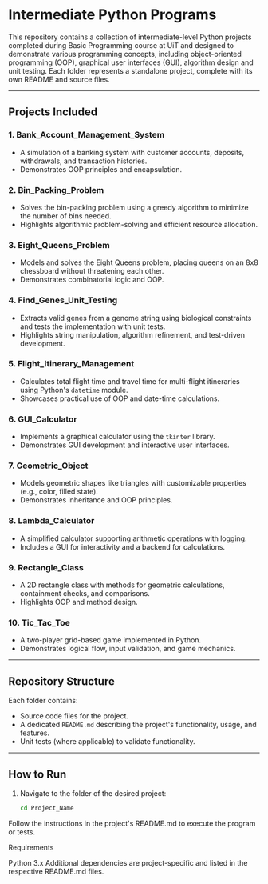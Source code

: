 # Intermediate Python Programs

This repository contains a collection of intermediate-level Python projects completed during Basic Programming course at UiT 
and designed to demonstrate various programming concepts, including object-oriented programming (OOP), 
graphical user interfaces (GUI), algorithm design and unit testing. 
Each folder represents a standalone project, complete with its own README and source files.

---

## Projects Included

### 1. **Bank_Account_Management_System**
- A simulation of a banking system with customer accounts, deposits, withdrawals, and transaction histories.
- Demonstrates OOP principles and encapsulation.

### 2. **Bin_Packing_Problem**
- Solves the bin-packing problem using a greedy algorithm to minimize the number of bins needed.
- Highlights algorithmic problem-solving and efficient resource allocation.

### 3. **Eight_Queens_Problem**
- Models and solves the Eight Queens problem, placing queens on an 8x8 chessboard without threatening each other.
- Demonstrates combinatorial logic and OOP.

### 4. **Find_Genes_Unit_Testing**
- Extracts valid genes from a genome string using biological constraints and tests the implementation with unit tests.
- Highlights string manipulation, algorithm refinement, and test-driven development.

### 5. **Flight_Itinerary_Management**
- Calculates total flight time and travel time for multi-flight itineraries using Python's `datetime` module.
- Showcases practical use of OOP and date-time calculations.

### 6. **GUI_Calculator**
- Implements a graphical calculator using the `tkinter` library.
- Demonstrates GUI development and interactive user interfaces.

### 7. **Geometric_Object**
- Models geometric shapes like triangles with customizable properties (e.g., color, filled state).
- Demonstrates inheritance and OOP principles.

### 8. **Lambda_Calculator**
- A simplified calculator supporting arithmetic operations with logging.
- Includes a GUI for interactivity and a backend for calculations.

### 9. **Rectangle_Class**
- A 2D rectangle class with methods for geometric calculations, containment checks, and comparisons.
- Highlights OOP and method design.

### 10. **Tic_Tac_Toe**
- A two-player grid-based game implemented in Python.
- Demonstrates logical flow, input validation, and game mechanics.

---

## Repository Structure
Each folder contains:
- Source code files for the project.
- A dedicated `README.md` describing the project's functionality, usage, and features.
- Unit tests (where applicable) to validate functionality.

---

## How to Run
1. Navigate to the folder of the desired project:
   ```bash
   cd Project_Name
Follow the instructions in the project's README.md to execute the program or tests.

Requirements

Python 3.x
Additional dependencies are project-specific and listed in the respective README.md files.
